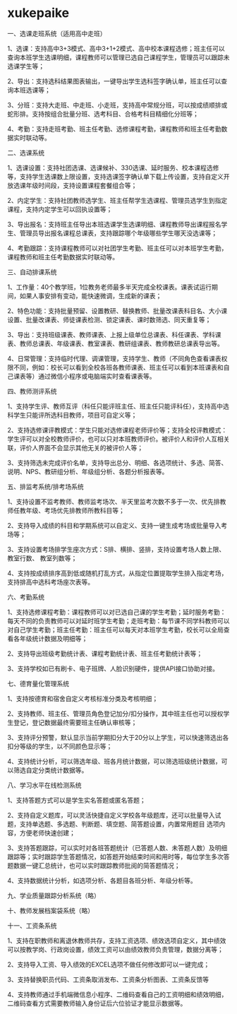 # xukepaike
一、选课走班系统（适用高中走班）

1、选课：支持高中3+3模式、高中3+1+2模式、高中校本课程选修；班主任可以查询本班学生选课明细，课程教师可以管理已选自己课程学生，管理员可以跟踪未选课学生等；

2、导出：支持选科结果图表输出，一键导出学生选科签字确认单，班主任可以查询本班选课等；

3、分班：支持大走班、中走班、小走班，支持高中常规分班，可以按成绩顺排或蛇形排。支持按组合批量分班、选考科目、合格考科目精细化分班等；

4、考勤：支持走班考勤、班主任考勤、选修课程考勤，课程教师和班主任考勤数据实时联动等。

  

二、选课系统

1、选课设置：支持社团选课、选课候补、330选课、延时服务、校本课程选修等，支持学生选课数上限设置，支持选课签字确认单下载上传设置，支持自定义开放选课年级时间段，支持设置课程套餐组合等；

2、内定学生：支持社团教师选学生、班主任帮学生选课程、管理员选学生到指定课程，支持内定学生可以回执设置等；

3、导出报名：支持班主任导出本班选课学生选课明细、课程教师导出课程报名学生、管理员导出报名课程总课表，支持跟踪哪个年级哪些学生哪天没选课等；

4、考勤跟踪：支持课程教师可以对社团学生考勤、班主任可以对本班学生考勤，课程教师和班主任考勤数据实时联动等。

 

三、自动排课系统

1、工作量：40个教学班，1位教务老师最多半天完成全校课表。课表试运行期间，如果人事安排有变动，能快速微调，生成新的课表；

2、特色功能：支持批量预留、设置教研、替换教师、批量改课表科目名、大小课设置、批量改课表、师徒课表检测、锁定课表、课时数筛选、同天重复等；

3、导出：支持班级课表、教师课表、上报上级单位总课表、科任课表、学科课表、教师总课表、年级课表、教室课表、教研组课表、教师教研总课表导出等。

4、日常管理：支持临时代理、调课管理，支持学生、教师（不同角色查看课表权限不同，例如：校长可以看到全校各班各教师课表、班主任可以看到本班课表和自己课表等）通过微信小程序或电脑端实时查看课表等。

 

四、教师测评系统

1、支持学生评、教师互评（科任只能评班主任、班主任只能评科任），支持高中选科学生只能评所选科目教师，项目可自定义等；

2、支持选修课评教模式：学生只能对选修课程老师评价等；支持全校评教模式：学生评可以对全校教师评价，也可以只对本班教师评价。被评价人和评价人互相关联，评价人界面不会显示其他无关的被评价人等；

3、支持筛选未完成评价名单，支持导出总分、明细、各选项统计、多选、简答、说明、NPS、教研组分析、年级组分析、各题分析报表等。

 

五、排监考系统/排考场系统

1、支持设置不监考教师、教师监考场次、半天里监考次数不多于一次、优先排教师任教年级、考场优先排教师所教科目等；

2、支持导入成绩的科目和学期系统可以自定义、支持一键生成考场或批量导入考场等；

3、支持设置考场排学生座次方式：S排、横排、竖排，支持设置考场人数上限、教室行数、 教室列数等；

4、支持按成绩排序高到低或随机打乱方式，从指定位置提取学生排入指定考场，支持排高中选科考场座次表等。

 

六、考勤系统

1、支持选修课程考勤：课程教师可以对已选自己课的学生考勤；延时服务考勤：每天不同的负责教师可以对延时班学生考勤；走班考勤：每节课不同学科教师可以对自己学生考勤；班主任考勤：班主任可以每天对本班学生考勤，校长可以全局查看各年级统计数据及明细等；

2、支持导出班级考勤统计表、课程考勤统计表、班主任考勤统计表等；

3、支持学校如已有刷卡、电子班牌、人脸识别硬件，提供API接口协助对接。

 

七、德育量化管理系统

1、支持按德育和宿舍自定义考核标准分类及考核明细；

2、支持教师、班主任、管理员角色登记加分/扣分操作，其中班主任也可以授权学生登记，登记数据最终需要班主任确认审核等；

3、支持评分预警，默认显示当前学期扣分大于20分以上学生，可以快速筛选出各扣分等级的学生，以不同颜色显示等；

4、支持统计分析，可以筛选年级、班各月统计数据，可以筛选班级统计数据，可以筛选自定分类统计数据等。

 

八、学习水平在线检测系统

1、支持答题方式可以是学生实名答题或匿名答题；

2、支持自定义题库，可以灵活快捷自定义学校各年级题库，还可以批量导入试题，支持单选题、多选题、判断题、填空题、简答题设置，内置常用题目
选项内容，方便老师快速创建；

3、支持答题跟踪，可以实时对各班答题统计（已答题人数、未答题人数）及明细跟踪等；实时跟踪学生答题情况，如答题开始结束时间和用时等，每位学生多次答题数据一键汇总统计，也可以实时跟踪教师批阅的简答题情况；

4、支持数据统计分析，如选项分析、各题目各班分析、年级分析等。

 

九、学业质量跟踪分析系统（略）

十、教师发展档案袋系统（略）

 

十一、工资条系统

1、支持在职教师和离退休教师共存，支持工资选项、绩效选项自定义，其中绩效可以按教学岗、行政岗设置，绩效工资可以由绩效教师负责管理，数据分离等；

2、支持导入工资、导入绩效的EXCEL选项不做任何修改即可以一键完成；

3、支持替换职员代码、工资条取消发布、工资条分析图表、工资条反馈等

4、支持教师通过手机端微信息小程序、二维码查看自己的工资明细和绩效明细，二维码查看方式需要教师输入身份证后六位验证才能显示数据等。

